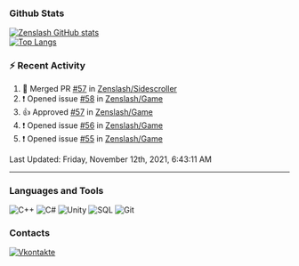 ### Github Stats
[![Zenslash GitHub stats](https://github-readme-stats.vercel.app/api?username=zenslash&theme=tokyonight&count_private=false&show_icons=true)](https://github.com/zenslash)<br>
[![Top Langs](https://github-readme-stats.vercel.app/api/top-langs/?username=zenslash&theme=tokyonight&hide=html,css,cmake,javascript)](https://github.com/zenslash)

### :zap: Recent Activity

<!--RECENT_ACTIVITY:start-->
1. 🎉 Merged PR [#57](https://github.com/Zenslash/Sidescroller/pull/57) in [Zenslash/Sidescroller](https://github.com/Zenslash/Sidescroller)
2. ❗️ Opened issue [#58](https://github.com/Zenslash/Game/issues/58) in [Zenslash/Game](https://github.com/Zenslash/Game)
3. 👍 Approved [#57](https://github.com/Zenslash/Game/pull/57#pullrequestreview-796260951) in [Zenslash/Game](https://github.com/Zenslash/Game)
4. ❗️ Opened issue [#56](https://github.com/Zenslash/Game/issues/56) in [Zenslash/Game](https://github.com/Zenslash/Game)
5. ❗️ Opened issue [#55](https://github.com/Zenslash/Game/issues/55) in [Zenslash/Game](https://github.com/Zenslash/Game)
<!--RECENT_ACTIVITY:end-->

<!--RECENT_ACTIVITY:last_update-->
Last Updated: Friday, November 12th, 2021, 6:43:11 AM
<!--RECENT_ACTIVITY:last_update_end-->

---

### Languages and Tools
![C++](https://img.shields.io/badge/-C++-15130A?style=for-the-badge&logo=c&logoColor=458EC6)
![C#](https://img.shields.io/badge/C%23-15130A?style=for-the-badge&logo=c-sharp&logoColor=50D941)
![Unity](https://img.shields.io/badge/Unity-15130A?style=for-the-badge&logo=unity&logoColor=white)
![SQL](https://img.shields.io/badge/MySQL-15130A?style=for-the-badge&logo=mysql&logoColor=DB0F0F)
![Git](https://img.shields.io/badge/Git-15130A?style=for-the-badge&logo=git&logoColor=ED7373)

### Contacts
[![Vkontakte](https://img.shields.io/badge/-Vkontakte-15130A?style=for-the-badge&logo=Vk&logoColor=4F7DB3)](https://vk.com/zenslash)
